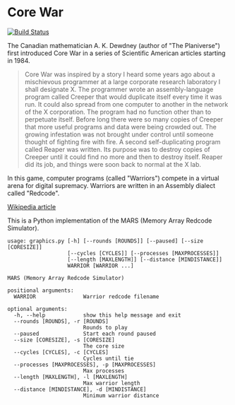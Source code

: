 
# Core War

[![Build Status](https://travis-ci.org/dstelzer/corewar.svg?branch=master)](https://travis-ci.org/dstelzer/corewar)

The Canadian mathematician A. K. Dewdney (author of "The Planiverse") first
introduced Core War in a series of Scientific American articles
starting in 1984.

> Core War was inspired by a story I heard some years ago about a mischievous
> programmer at a large corporate research laboratory I shall designate X. The
> programmer wrote an assembly-language program called Creeper that would
> duplicate itself every time it was run. It could also spread from one
> computer to another in the network of the X corporation. The program had no
> function other than to perpetuate itself. Before long there were so many
> copies of Creeper that more useful programs and data were being crowded out.
> The growing infestation was not brought under control until someone thought
> of fighting fire with fire. A second self-duplicating program called Reaper
> was written.  Its purpose was to destroy copies of Creeper until it could
> find no more and then to destroy itself. Reaper did its job, and things were
> soon back to normal at the X lab.

In this game, computer programs (called "Warriors") compete in a virtual arena
for digital supremacy. Warriors are written in an Assembly dialect called
"Redcode".

[Wikipedia article](http://en.wikipedia.org/wiki/Core_War)

This is a Python implementation of the MARS (Memory Array Redcode Simulator).

    usage: graphics.py [-h] [--rounds [ROUNDS]] [--paused] [--size [CORESIZE]]
                       [--cycles [CYCLES]] [--processes [MAXPROCESSES]]
                       [--length [MAXLENGTH]] [--distance [MINDISTANCE]]
                       WARRIOR [WARRIOR ...]

    MARS (Memory Array Redcode Simulator)

    positional arguments:
      WARRIOR               Warrior redcode filename

    optional arguments:
      -h, --help            show this help message and exit
      --rounds [ROUNDS], -r [ROUNDS]
                            Rounds to play
      --paused              Start each round paused
      --size [CORESIZE], -s [CORESIZE]
                            The core size
      --cycles [CYCLES], -c [CYCLES]
                            Cycles until tie
      --processes [MAXPROCESSES], -p [MAXPROCESSES]
                            Max processes
      --length [MAXLENGTH], -l [MAXLENGTH]
                            Max warrior length
      --distance [MINDISTANCE], -d [MINDISTANCE]
                            Minimum warrior distance
